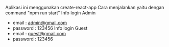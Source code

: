 Aplikasi ini menggunakan create-react-app
Cara menjalankan yaitu dengan command "npm run start"
Info login Admin
- email : admin@gmail.com
- password : 123456
Info login Guest
- email : guest@gmail.com
- password : 123456
